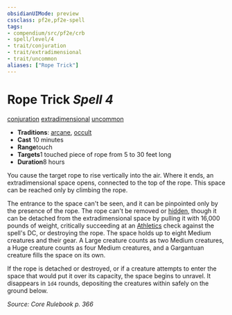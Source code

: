 ```yaml
---
obsidianUIMode: preview
cssclass: pf2e,pf2e-spell
tags:
- compendium/src/pf2e/crb
- spell/level/4
- trait/conjuration
- trait/extradimensional
- trait/uncommon
aliases: ["Rope Trick"]
---
```

# Rope Trick *Spell 4*   
[conjuration](../../rules/traits/conjuration.md)  [extradimensional](../../rules/traits/extradimensional.md)  [uncommon](../../rules/traits/uncommon.md)  

- **Traditions**: [arcane](../../rules/traits/arcane.md), [occult](../../rules/traits/occult.md)
- **Cast** 10 minutes 
- **Range**touch
- **Targets**1 touched piece of rope from 5 to 30 feet long
- **Duration**8 hours

You cause the target rope to rise vertically into the air. Where it ends, an extradimensional space opens, connected to the top of the rope. This space can be reached only by climbing the rope.

The entrance to the space can't be seen, and it can be pinpointed only by the presence of the rope. The rope can't be removed or [hidden](../../rules/conditions.md#Hidden), though it can be detached from the extradimensional space by pulling it with 16,000 pounds of weight, critically succeeding at an [Athletics](../skills.md#Athletics) check against the spell's DC, or destroying the rope. The space holds up to eight Medium creatures and their gear. A Large creature counts as two Medium creatures, a Huge creature counts as four Medium creatures, and a Gargantuan creature fills the space on its own.

If the rope is detached or destroyed, or if a creature attempts to enter the space that would put it over its capacity, the space begins to unravel. It disappears in `1d4` rounds, depositing the creatures within safely on the ground below.

*Source: Core Rulebook p. 366*